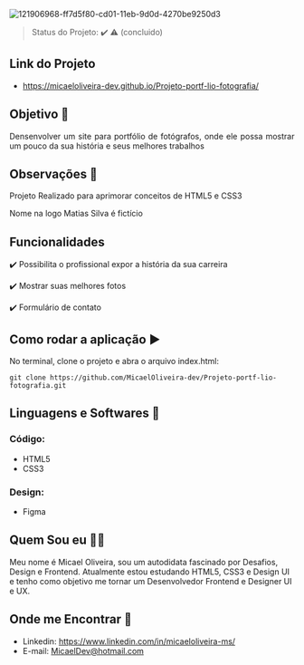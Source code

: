 ![121906968-ff7d5f80-cd01-11eb-9d0d-4270be9250d3](https://user-images.githubusercontent.com/72334759/124166594-6c6e5480-da79-11eb-9825-52ae337da6db.png)

> Status do Projeto: :heavy_check_mark: :warning: (concluido)

## Link do Projeto
- https://micaeloliveira-dev.github.io/Projeto-portf-lio-fotografia/

## Objetivo :dart:

<p align="justify">
  Densenvolver um site para portfólio de fotógrafos, onde ele possa mostrar um pouco da sua história e seus melhores trabalhos </br>
</p>

## Observações 🔭
<p>Projeto Realizado para aprimorar conceitos de HTML5 e CSS3</p>
<p>Nome na logo Matias Silva é fictício</p>

## Funcionalidades

:heavy_check_mark: Possibilita o profissional expor a história da sua carreira 

:heavy_check_mark: Mostrar suas melhores fotos 

:heavy_check_mark: Formulário de contato

## Como rodar a aplicação :arrow_forward:

No terminal, clone o projeto e abra o arquivo index.html: 

```
git clone https://github.com/MicaelOliveira-dev/Projeto-portf-lio-fotografia.git
```
 
## Linguagens e Softwares 🚀 
### Código:
- HTML5
- CSS3
### Design:
- Figma

## Quem Sou eu 🧔🏻 
Meu nome é Micael Oliveira, sou um autodidata fascinado por Desafios, Design e Frontend. Atualmente estou estudando  HTML5, CSS3 e Design UI e tenho como objetivo  me tornar um Desenvolvedor Frontend e Designer UI e UX.

## Onde me Encontrar 📌
- Linkedin: https://www.linkedin.com/in/micaeloliveira-ms/
- E-mail: MicaelDev@hotmail.com





